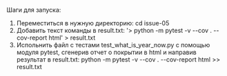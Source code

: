 Шаги для запуска:
1. Переместиться в нужную директорию: 
    cd issue-05
2. Добавить текст команды в result.txt: 
    '> python -m pytest -v --cov . --cov-report html' > result.txt
3. Испольнить файл с тестами test_what_is_year_now.py с помощью модуля pytest, сгенерив отчет о покрытии в html и направив результат в result.txt: 
    python -m pytest -v --cov . --cov-report html >> result.txt